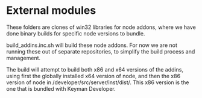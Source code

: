 # External modules

These folders are clones of win32 libraries for node addons, where we have done
binary builds for specific node versions to bundle.

build_addins.inc.sh will build these node addons. For now we are not running
these out of separate repositories, to simplify the build process and management.

The build will attempt to build both x86 and x64 versions of the addins, using
first the globally installed x64 version of node, and then the x86 version of
node in /developer/src/server/inst/dist/. This x86 version is the one that is
bundled with Keyman Developer.
